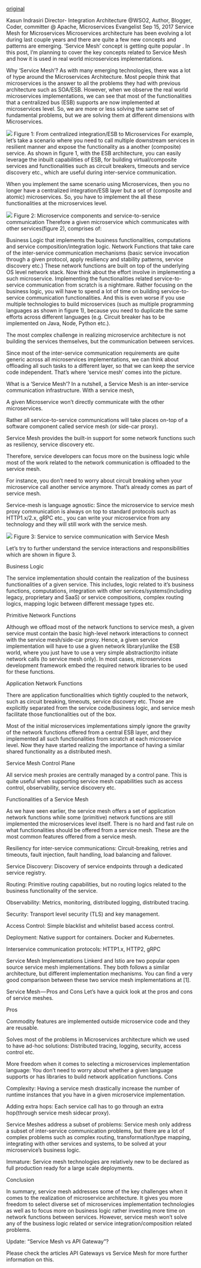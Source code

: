 [original](https://medium.com/microservices-in-practice/service-mesh-for-microservices-2953109a3c9a)

Kasun Indrasiri
Director- Integration Architecture @WSO2, Author, Blogger, Coder, committer @ Apache, Microservices Evangelist
Sep 15, 2017
Service Mesh for Microservices
Microservices architecture has been evolving a lot during last couple years and there are quite a few new concepts and patterns are emerging. ‘Service Mesh’ concept is getting quite popular . In this post, I’m planning to cover the key concepts related to Service Mesh and how it is used in real world microservices implementations.

Why ‘Service Mesh’?
As with many emerging technologies, there was a lot of hype around the Microservices Architecture. Most people think that microservices is the answer to all the problems they had with previous architecture such as SOA/ESB. However, when we observe the real world microservices implementations, we can see that most of the functionalities that a centralized bus (ESB) supports are now implemented at microservices level. So, we are more or less solving the same set of fundamental problems, but we are solving them at different dimensions with Microservices.

![](https://cdn-images-1.medium.com/max/2000/1*l6rRbQ6pmWFUBy1lr8UAUw.png)
Figure 1: From centralized integration/ESB to Microservices
For example, let’s take a scenario where you need to call multiple downstream services in resilient manner and expose the functionality as a another (composite) service. As shown in figure 1, with the ESB architecture, you can easily leverage the inbuilt capabilities of ESB, for building virtual/composite services and functionalities such as circuit breakers, timeouts and service discovery etc., which are useful during inter-service communication.

When you implement the same scenario using Microservices, then you no longer have a centralized integration/ESB layer but a set of (composite and atomic) microservices. So, you have to implement the all these functionalities at the microservices level.

![](https://cdn-images-1.medium.com/max/1600/1*BJFhfCfraN25GEY02VPq4g.png)
Figure 2: Microservice components and service-to-service communication
Therefore a given microservice which communicates with other services(figure 2), comprises of:

Business Logic that implements the business functionalities, computations and service composition/integration logic.
Network Functions that take care of the inter-service communication mechanisms (basic service invocation through a given protocol, apply resiliency and stability patterns, service discovery etc.) These network functions are built on top of the underlying OS level network stack.
Now think about the effort involve in implementing a such microservice. Implementing the functionalities related service-to-service communication from scratch is a nightmare. Rather focusing on the business logic, you will have to spend a lot of time on building service-to-service communication functionalities. And this is even worse if you use multiple technologies to build microservices (such as multiple programming languages as shown in figure 1), because you need to duplicate the same efforts across different languages (e.g. Circuit breaker has to be implemented on Java, Node, Python etc.).

The most complex challenge in realizing microservice architecture is not building the services themselves, but the communication between services.

Since most of the inter-service communication requirements are quite generic across all microservices implementations, we can think about offloading all such tasks to a different layer, so that we can keep the service code independent. That’s where ‘service mesh’ comes into the picture.

What is a ‘Service Mesh’?
In a nutshell, a Service Mesh is an inter-service communication infrastructure. With a service mesh,

A given Microservice won’t directly communicate with the other microservices.

Rather all service-to-service communications will take places on-top of a software component called service mesh (or side-car proxy).

Service Mesh provides the built-in support for some network functions such as resiliency, service discovery etc.

Therefore, service developers can focus more on the business logic while most of the work related to the network communication is offloaded to the service mesh.

For instance, you don’t need to worry about circuit breaking when your microservice call another service anymore. That’s already comes as part of service mesh.

Service-mesh is language agnostic: Since the microservice to service mesh proxy communication is always on top to standard protocols such as HTTP1.x/2.x, gRPC etc., you can write your microservice from any technology and they will still work with the service mesh.

![](https://cdn-images-1.medium.com/max/2000/1*DIV3ZADt68hff9_mDIKLug.png)
Figure 3: Service to service communication with Service Mesh

Let’s try to further understand the service interactions and responsibilities which are shown in figure 3.

Business Logic

The service implementation should contain the realization of the business functionalities of a given service. This includes, logic related to it’s business functions, computations, integration with other services/systems(including legacy, proprietary and SaaS) or service compositions, complex routing logics, mapping logic between different message types etc.

Primitive Network Functions

Although we offload most of the network functions to service mesh, a given service must contain the basic high-level network interactions to connect with the service mesh/side-car proxy. Hence, a given service implementation will have to use a given network library(unlike the ESB world, where you just have to use a very simple abstraction)to initiate network calls (to service mesh only). In most cases, microservices development framework embed the required network libraries to be used for these functions.

Application Network Functions

There are application functionalities which tightly coupled to the network, such as circuit breaking, timeouts, service discovery etc. Those are explicitly separated from the service code/business logic, and service mesh facilitate those functionalities out of the box.

Most of the initial microservices implementations simply ignore the gravity of the network functions offered from a central ESB layer, and they implemented all such functionalities from scratch at each microservice level. Now they have started realizing the importance of having a similar shared functionality as a distributed mesh.

Service Mesh Control Plane

All service mesh proxies are centrally managed by a control pane. This is quite useful when supporting service mesh capabilities such as access control, observability, service discovery etc.

Functionalities of a Service Mesh

As we have seen earlier, the service mesh offers a set of application network functions while some (primitive) network functions are still implemented the microservices level itself. There is no hard and fast rule on what functionalities should be offered from a service mesh. These are the most common features offered from a service mesh.

Resiliency for inter-service communications: Circuit-breaking, retries and timeouts, fault injection, fault handling, load balancing and failover.

Service Discovery: Discovery of service endpoints through a dedicated service registry.

Routing: Primitive routing capabilities, but no routing logics related to the business functionality of the service.

Observability: Metrics, monitoring, distributed logging, distributed tracing.

Security: Transport level security (TLS) and key management.

Access Control: Simple blacklist and whitelist based access control.

Deployment: Native support for containers. Docker and Kubernetes.

Interservice communication protocols: HTTP1.x, HTTP2, gRPC

Service Mesh Implementations
Linkerd and Istio are two popular open source service mesh implementations. They both follows a similar architecture, but different implementation mechanisms. You can find a very good comparison between these two service mesh implementations at [1].

Service Mesh — Pros and Cons
Let’s have a quick look at the pros and cons of service meshes.

Pros

Commodity features are implemented outside microservice code and they are reusable.

Solves most of the problems in Microservices architecture which we used to have ad-hoc solutions: Distributed tracing, logging, security, access control etc.

More freedom when it comes to selecting a microservices implementation language: You don’t need to worry about whether a given language supports or has libraries to build network application functions.
Cons

Complexity: Having a service mesh drastically increase the number of runtime instances that you have in a given microservice implementation.

Adding extra hops: Each service call has to go through an extra hop(through service mesh sidecar proxy).

Service Meshes address a subset of problems: Service mesh only address a subset of inter-service communication problems, but there are a lot of complex problems such as complex routing, transformation/type mapping, integrating with other services and systems, to be solved at your microservice’s business logic.

Immature: Service mesh technologies are relatively new to be declared as full production ready for a large scale deployments.

Conclusion

In summary, service mesh addresses some of the key challenges when it comes to the realization of microservice architecture. It gives you more freedom to select diverse set of microservices implementation technologies as well as to focus more on business logic rather investing more time on network functions between services. However, service mesh won’t solve any of the business logic related or service integration/composition related problems.

Update: “Service Mesh vs API Gateway”?

Please check the articles API Gateways vs Service Mesh for more further information on this.